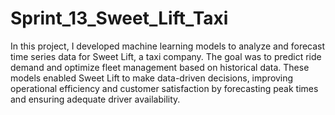 # Sprint_13_Sweet_Lift_Taxi
In this project, I developed machine learning models to analyze and forecast time series data for Sweet Lift, a taxi company. The goal was to predict ride demand and optimize fleet management based on historical data. These models enabled Sweet Lift to make data-driven decisions, improving operational efficiency and customer satisfaction by forecasting peak times and ensuring adequate driver availability.
